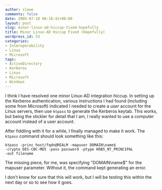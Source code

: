 ```yaml
---
author: slowe
comments: false
date: 2005-07-18 08:18:41+00:00
layout: post
slug: minor-linux-ad-hiccup-fixed-hopefully
title: Minor Linux-AD Hiccup Fixed (Hopefully)
wordpress_id: 53
categories:
- Interoperability
- Linux
- Microsoft
tags:
- ActiveDirectory
- Kerberos
- Linux
- Microsoft
- Windows
---
```


I think I have resolved one minor Linux-AD integration hiccup. In setting up the Kerberos authentication, various instructions I had found (including some from Microsoft) indicated I needed to create a _user_ account for the Linux servers, then use `ktpass` to generate the Kerberos keytab. This works, but being the stickler for detail that I am, I really wanted to use a computer account instead of a user account.

After fiddling with it for a while, I finally managed to make it work. The `ktpass` command should look something like this:

	ktpass -princ host/fqdn@REALM -mapuser DOMAIN\name$
	-crypto DES-CBC-MD5 -pass password -ptype KRB5_NT_PRINCIPAL
	-out filename

The missing piece, for me, was specifying "DOMAIN\name$" for the mapuser parameter. Without it, the command kept generating an error.

I don't know for sure that this will work, but I will be testing this within the next day or so to see how it goes.

